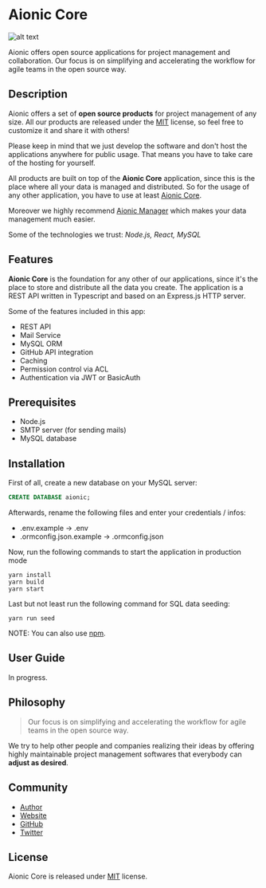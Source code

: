 # Aionic Core

![alt text](https://avatars0.githubusercontent.com/u/42389304?s=100&v=4 'Aionic Logo')

Aionic offers open source applications for project management and collaboration. Our focus is on simplifying and accelerating the workflow for agile teams in the open source way.

## Description

Aionic offers a set of **open source products** for project management of any size. All our products are released under the [MIT](https://opensource.org/licenses/MIT) license, so feel free to customize it and share it with others!

Please keep in mind that we just develop the software and don't host the applications anywhere for public usage. That means you have to take care of the hosting for yourself.

All products are built on top of the **Aionic Core** application, since this is the place where all your data is managed and distributed. So for the usage of any other application, you have to use at least [Aionic Core](https://github.com/Aionic-Apps/aionic-core/).

Moreover we highly recommend [Aionic Manager](https://github.com/Aionic-Apps/aionic-manager/) which makes your data management much easier.

Some of the technologies we trust: _Node.js, React, MySQL_

## Features

**Aionic Core** is the foundation for any other of our applications, since it's the place to store and distribute all the data you create. The application is a REST API written in Typescript and based on an Express.js HTTP server.

Some of the features included in this app:

- REST API
- Mail Service
- MySQL ORM
- GitHub API integration
- Caching
- Permission control via ACL
- Authentication via JWT or BasicAuth

## Prerequisites

- Node.js
- SMTP server (for sending mails)
- MySQL database

## Installation

First of all, create a new database on your MySQL server:

```sql
CREATE DATABASE aionic;
```

Afterwards, rename the following files and enter your credentials / infos:

- .env.example -> .env
- .ormconfig.json.example -> .ormconfig.json

Now, run the following commands to start the application in production mode

```
yarn install
yarn build
yarn start
```

Last but not least run the following command for SQL data seeding:

```
yarn run seed
```

NOTE: You can also use [npm](https://www.npmjs.com/).

## User Guide

In progress.

## Philosophy

> Our focus is on simplifying and accelerating the workflow for agile teams in the open source way.

We try to help other people and companies realizing their ideas by offering highly maintainable project management softwares that everybody can **adjust as desired**.

## Community

- [Author](https://github.com/larswaechter)
- [Website](https://aionic-apps.com)
- [GitHub](https://github.com/Aionic-Apps)
- [Twitter](https://twitter.com/AionicApps)

## License

Aionic Core is released under [MIT](https://github.com/Aionic-Apps/aionic-core/blob/master/LICENSE) license.
